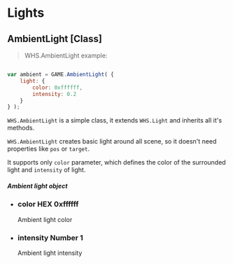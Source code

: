 # Lights

<h2 class="wsl" id="ambient">AmbientLight [Class]</h2>

> WHS.AmbientLight example:

```javascript

var ambient = GAME.AmbientLight( {
    light: {
        color: 0xffffff,
        intensity: 0.2
    }
} );

```

`WHS.AmbientLight` is a simple class, it extends `WHS.Light` and inherits all it's methods.

`WHS.AmbientLight` creates basic light around all scene, so it doesn't need properties like `pos` or `target`.

It supports only `color` parameter, which defines the color of the surrounded light and `intensity` of light.

<div class="params" id="ambient-light">
  <h5>Ambient light object <a href="#ambient-light" class="anchor"></a></h5>
  <ul>
    <li id="ambient-light-color">
      <h3><a href="#ambient-light-color" class="anchor"></a> color
        <span class="type">HEX</span>
        <span class="default">0xffffff</span>
      </h3>
      <p>Ambient light color</p>
    </li>
    <li id="ambient-light-intensity">
      <h3><a href="#ambient-light-intensity" class="anchor"></a> intensity
        <span class="type">Number</span>
        <span class="default">1</span>
      </h3>
      <p>Ambient light intensity</p>
    </li>
  </ul>
</div>
